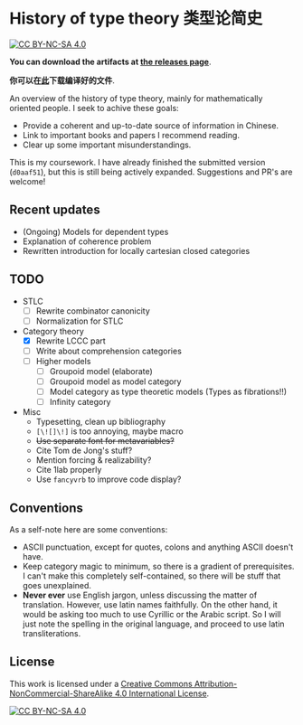 # History of type theory 类型论简史

[![CC BY-NC-SA 4.0][cc-by-nc-sa-shield]][cc-by-nc-sa]

**You can download the artifacts at [the releases page](https://github.com/Trebor-Huang/history/releases)**.

**你可以在[此](https://github.com/Trebor-Huang/history/releases)下载编译好的文件**.

An overview of the history of type theory, mainly for mathematically oriented people. I seek to achive these goals:
- Provide a coherent and up-to-date source of information in Chinese.
- Link to important books and papers I recommend reading.
- Clear up some important misunderstandings.

This is my coursework. I have already finished the submitted version (`d0aaf51`), but this is still being actively expanded. Suggestions and PR's are welcome!

## Recent updates

- (Ongoing) Models for dependent types
- Explanation of coherence problem
- Rewritten introduction for locally cartesian closed categories

## TODO

- STLC
  - [ ] Rewrite combinator canonicity
  - [ ] Normalization for STLC
- Category theory
  - [X] Rewrite LCCC part
  - [ ] Write about comprehension categories
  - [ ] Higher models
    - [ ] Groupoid model (elaborate)
    - [ ] Groupoid model as model category
    - [ ] Model category as type theoretic models (Types as fibrations!!)
    - [ ] Infinity category
- Misc
  - Typesetting, clean up bibliography
  - `[\![]\!]` is too annoying, maybe macro
  - ~~Use separate font for metavariables?~~
  - Cite Tom de Jong's stuff?
  - Mention forcing & realizability?
  - Cite 1lab properly
  - Use `fancyvrb` to improve code display?

## Conventions

As a self-note here are some conventions:
- ASCII punctuation, except for quotes, colons and anything ASCII doesn't have.
- Keep category magic to minimum, so there is a gradient of prerequisites. I can't make this completely self-contained, so there will be stuff that goes unexplained.
- **Never ever** use English jargon, unless discussing the matter of translation. However, use latin names faithfully. On the other hand, it would be asking too much to use Cyrillic or the Arabic script. So I will just note the spelling in the original language, and proceed to use latin transliterations.

## License

This work is licensed under a
[Creative Commons Attribution-NonCommercial-ShareAlike 4.0 International License][cc-by-nc-sa].

[![CC BY-NC-SA 4.0][cc-by-nc-sa-image]][cc-by-nc-sa]

[cc-by-nc-sa]: http://creativecommons.org/licenses/by-nc-sa/4.0/
[cc-by-nc-sa-image]: https://licensebuttons.net/l/by-nc-sa/4.0/88x31.png
[cc-by-nc-sa-shield]: https://img.shields.io/badge/License-CC%20BY--NC--SA%204.0-lightgrey.svg
